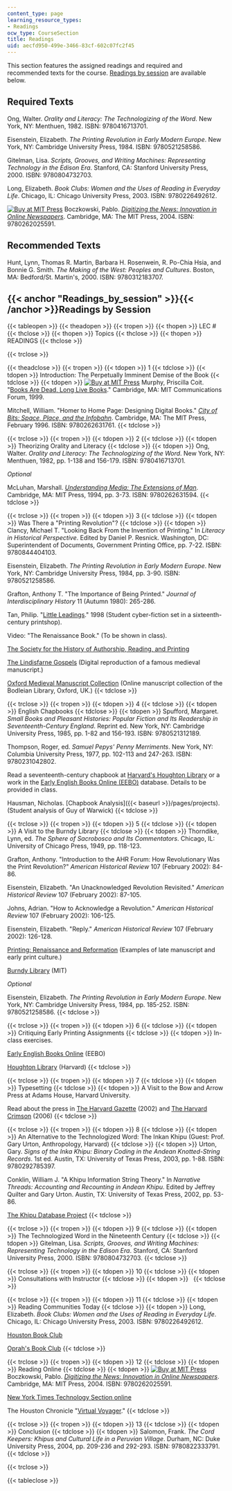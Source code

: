 ```yaml
---
content_type: page
learning_resource_types:
- Readings
ocw_type: CourseSection
title: Readings
uid: aecfd950-499e-3466-83cf-602c07fc2f45
---
```


This section features the assigned readings and required and recommended texts for the course. [Readings by session](#Readings_by_session) are available below.

Required Texts
--------------

Ong, Walter. _Orality and Literacy: The Technologizing of the Word_. New York, NY: Menthuen, 1982. ISBN: 9780416713701.

Eisenstein, Elizabeth. _The Printing Revolution in Early Modern Europe_. New York, NY: Cambridge University Press, 1984. ISBN: 9780521258586.

Gitelman, Lisa. _Scripts, Grooves, and Writing Machines: Representing Technology in the Edison Era_. Stanford, CA: Stanford University Press, 2000. ISBN: 9780804732703.

Long, Elizabeth. _Book Clubs: Women and the Uses of Reading in Everyday Life_. Chicago, IL: Chicago University Press, 2003. ISBN: 9780226492612.

[![Buy at MIT Press](/images/mp_logo.gif)](https://mitpress.mit.edu/9780262025591) Boczkowski, Pablo. [_Digitizing the News: Innovation in Online Newspapers_](https://mitpress.mit.edu/9780262025591). Cambridge, MA: The MIT Press, 2004. ISBN: 9780262025591.

Recommended Texts
-----------------

Hunt, Lynn, Thomas R. Martin, Barbara H. Rosenwein, R. Po-Chia Hsia, and Bonnie G. Smith. _The Making of the West: Peoples and Cultures_. Boston, MA: Bedford/St. Martin's, 2000. ISBN: 9780312183707.

{{< anchor "Readings_by_session" >}}{{< /anchor >}}Readings by Session
----------------------------------------------------------------------

{{< tableopen >}}
{{< theadopen >}}
{{< tropen >}}
{{< thopen >}}
LEC #
{{< thclose >}}
{{< thopen >}}
Topics
{{< thclose >}}
{{< thopen >}}
READINGS
{{< thclose >}}

{{< trclose >}}

{{< theadclose >}}
{{< tropen >}}
{{< tdopen >}}
1
{{< tdclose >}}
{{< tdopen >}}
Introduction: The Perpetually Imminent Demise of the Book
{{< tdclose >}}
{{< tdopen >}}
[![Buy at MIT Press](/images/mp_logo.gif)](https://mitpress.mit.edu/9780262631761) Murphy, Priscilla Coit. "[Books Are Dead, Long Live Books](http://web.mit.edu/transition/subs/murphy.html)." Cambridge, MA: MIT Communications Forum, 1999.  
  
Mitchell, William. "Homer to Home Page: Designing Digital Books." [_City of Bits: Space, Place, and the Infobahn_](https://mitpress.mit.edu/9780262631761). Cambridge, MA: The MIT Press, February 1996. ISBN: 9780262631761.
{{< tdclose >}}

{{< trclose >}}
{{< tropen >}}
{{< tdopen >}}
2
{{< tdclose >}}
{{< tdopen >}}
Theorizing Orality and Literacy
{{< tdclose >}}
{{< tdopen >}}
Ong, Walter. _Orality and Literacy: The Technologizing of the Word_. New York, NY: Menthuen, 1982, pp. 1-138 and 156-179. ISBN: 9780416713701.  
  
_Optional_  
  
McLuhan, Marshall. [_Understanding Media: The Extensions of Man_](https://mitpress.mit.edu/books/understanding-media). Cambridge, MA: MIT Press, 1994, pp. 3-73. ISBN: 9780262631594.
{{< tdclose >}}

{{< trclose >}}
{{< tropen >}}
{{< tdopen >}}
3
{{< tdclose >}}
{{< tdopen >}}
Was There a "Printing Revolution"?
{{< tdclose >}}
{{< tdopen >}}
Clancy, Michael T. "Looking Back From the Invention of Printing." In _Literacy in Historical Perspective_. Edited by Daniel P. Resnick. Washington, DC: Superintendent of Documents, Government Printing Office, pp. 7-22. ISBN: 9780844404103.  
  
Eisenstein, Elizabeth. _The Printing Revolution in Early Modern Europe_. New York, NY: Cambridge University Press, 1984, pp. 3-90. ISBN: 9780521258586.  
  
Grafton, Anthony T. "The Importance of Being Printed." _Journal of Interdisciplinary History_ 11 (Autumn 1980): 265-286.  
  
Tan, Philip. "[Little Leadings](/ans7870/21h/21h.418/philip/index.html)." 1998 (Student cyber-fiction set in a sixteenth-century printshop).  
  
Video: "The Renaissance Book." (To be shown in class).  
  
[The Society for the History of Authorship, Reading, and Printing](http://www.sharpweb.org/)  
  
[The Lindisfarne Gospels](http://www.bl.uk/onlinegallery/features/lindisfarne/home.html) (Digital reproduction of a famous medieval manuscript.)  
  
[Oxford Medieval Manuscript Collection](http://www.bodley.ox.ac.uk/dept/scwmss/wmss/medieval/browse.htm#11th) (Online manuscript collection of the Bodleian Library, Oxford, UK.)
{{< tdclose >}}

{{< trclose >}}
{{< tropen >}}
{{< tdopen >}}
4
{{< tdclose >}}
{{< tdopen >}}
English Chapbooks
{{< tdclose >}}
{{< tdopen >}}
Spufford, Margaret. _Small Books and Pleasant Histories: Popular Fiction and Its Readership in Seventeenth-Century England_. Reprint ed. New York, NY: Cambridge University Press, 1985, pp. 1-82 and 156-193. ISBN: 9780521312189.  
  
Thompson, Roger, ed. _Samuel Pepys' Penny Merriments_. New York, NY: Columbia University Press, 1977, pp. 102-113 and 247-263. ISBN: 9780231042802.  
  
Read a seventeenth-century chapbook at [Harvard's Houghton Library](https://library.harvard.edu/libraries/houghton) or a work in the [Early English Books Online (EEBO)](http://eebo.chadwyck.com/home) database. Details to be provided in class.  
  
Hausman, Nicholas. [Chapbook Analysis]({{< baseurl >}}/pages/projects). (Student analysis of Guy of Warwick)
{{< tdclose >}}

{{< trclose >}}
{{< tropen >}}
{{< tdopen >}}
5
{{< tdclose >}}
{{< tdopen >}}
A Visit to the Burndy Library
{{< tdclose >}}
{{< tdopen >}}
Thorndike, Lynn, ed. _The Sphere of Sacrobosco and Its Commentators_. Chicago, IL: University of Chicago Press, 1949, pp. 118-123.  
  
Grafton, Anthony. "Introduction to the AHR Forum: How Revolutionary Was the Print Revolution?" _American Historical Review_ 107 (February 2002): 84-86.  
  
Eisenstein, Elizabeth. "An Unacknowledged Revolution Revisited." _American Historical Review_ 107 (February 2002): 87-105.  
  
Johns, Adrian. "How to Acknowledge a Revolution." _American Historical Review_ 107 (February 2002): 106-125.  
  
Eisenstein, Elizabeth. "Reply." _American Historical Review_ 107 (February 2002): 126-128.  
  
[Printing: Renaissance and Reformation](http://www.sc.edu/library/spcoll/sccoll/renprint/renprint.html) (Examples of late manuscript and early print culture.)  
  
[Burndy Library](http://web.mit.edu/dibner/) (MIT)  
  
_Optional_  
  
Eisenstein, Elizabeth. _The Printing Revolution in Early Modern Europe_. New York, NY: Cambridge University Press, 1984, pp. 185-252. ISBN: 9780521258586.
{{< tdclose >}}

{{< trclose >}}
{{< tropen >}}
{{< tdopen >}}
6
{{< tdclose >}}
{{< tdopen >}}
Critiquing Early Printing Assignments
{{< tdclose >}}
{{< tdopen >}}
In-class exercises.  
  
[Early English Books Online](http://eebo.chadwyck.com/home) (EEBO)  
  
[Houghton Library](http://hcl.harvard.edu/libraries/#houghton) (Harvard)
{{< tdclose >}}

{{< trclose >}}
{{< tropen >}}
{{< tdopen >}}
7
{{< tdclose >}}
{{< tdopen >}}
Typesetting
{{< tdclose >}}
{{< tdopen >}}
A Visit to the Bow and Arrow Press at Adams House, Harvard University.  
  
Read about the press in [The Harvard Gazette](https://news.harvard.edu/gazette/story/2010/09/bow-and-arrow-press-party-in-the-press/) (2002) and [The Harvard Crimson](http://www.thecrimson.com/) (2006)
{{< tdclose >}}

{{< trclose >}}
{{< tropen >}}
{{< tdopen >}}
8
{{< tdclose >}}
{{< tdopen >}}
An Alternative to the Technologized Word: The Inkan Khipu (Guest: Prof. Gary Urton, Anthropology, Harvard)
{{< tdclose >}}
{{< tdopen >}}
Urton, Gary. _Signs of the Inka Khipu: Binary Coding in the Andean Knotted-String Records_. 1st ed. Austin, TX: University of Texas Press, 2003, pp. 1-88. ISBN: 9780292785397.  
  
Conklin, William J. "A Khipu Information String Theory." In _Narrative Threads: Accounting and Recounting in Andean Khipu_. Edited by Jeffrey Quilter and Gary Urton. Austin, TX: University of Texas Press, 2002, pp. 53-86.  
  
[The Khipu Database Project](https://grantome.com/grant/NSF/BCS-0408324)
{{< tdclose >}}

{{< trclose >}}
{{< tropen >}}
{{< tdopen >}}
9
{{< tdclose >}}
{{< tdopen >}}
The Technologized Word in the Nineteenth Century
{{< tdclose >}}
{{< tdopen >}}
Gitelman, Lisa. _Scripts, Grooves, and Writing Machines: Representing Technology in the Edison Era_. Stanford, CA: Stanford University Press, 2000. ISBN: 9780804732703.
{{< tdclose >}}

{{< trclose >}}
{{< tropen >}}
{{< tdopen >}}
10
{{< tdclose >}}
{{< tdopen >}}
Consultations with Instructor
{{< tdclose >}}
{{< tdopen >}}
 
{{< tdclose >}}

{{< trclose >}}
{{< tropen >}}
{{< tdopen >}}
11
{{< tdclose >}}
{{< tdopen >}}
Reading Communities Today
{{< tdclose >}}
{{< tdopen >}}
Long, Elizabeth. _Book Clubs: Women and the Uses of Reading in Everyday Life_. Chicago, IL: Chicago University Press, 2003. ISBN: 9780226492612.  
  
[Houston Book Club](http://www.houstonbookclub.com/hbc_links.htm)  
  
[Oprah's Book Club](http://www.oprah.com/app/books.html)
{{< tdclose >}}

{{< trclose >}}
{{< tropen >}}
{{< tdopen >}}
12
{{< tdclose >}}
{{< tdopen >}}
Reading Online
{{< tdclose >}}
{{< tdopen >}}
[![Buy at MIT Press](/images/mp_logo.gif)](https://mitpress.mit.edu/9780262025591) Boczkowski, Pablo. [_Digitizing the News: Innovation in Online Newspapers_](https://mitpress.mit.edu/9780262025591). Cambridge, MA: MIT Press, 2004. ISBN: 9780262025591.  
  
[New York Times Technology Section online](http://www.nytimes.com/pages/technology/index.html)  
  
The Houston Chronicle "[Virtual Voyager](http://vv8.jetc.org/)."
{{< tdclose >}}

{{< trclose >}}
{{< tropen >}}
{{< tdopen >}}
13
{{< tdclose >}}
{{< tdopen >}}
Conclusion
{{< tdclose >}}
{{< tdopen >}}
Salomon, Frank. _The Cord Keepers: Khipus and Cultural Life in a Peruvian Village_. Durham, NC: Duke University Press, 2004, pp. 209-236 and 292-293. ISBN: 9780822333791.
{{< tdclose >}}

{{< trclose >}}

{{< tableclose >}}